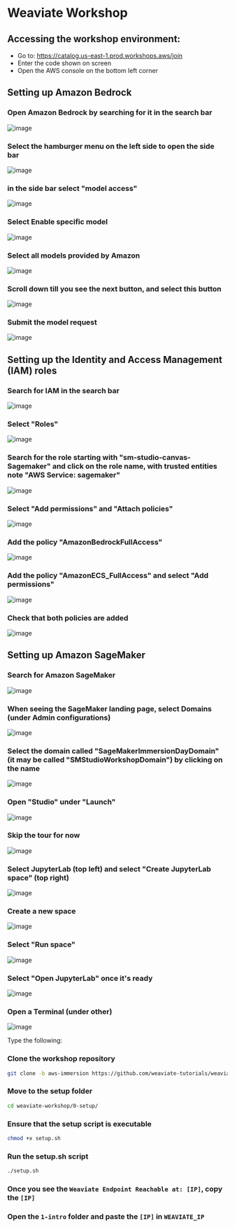 # Weaviate Workshop


## Accessing the workshop environment:

- Go to: https://catalog.us-east-1.prod.workshops.aws/join
- Enter the code shown on screen
- Open the AWS console on the bottom left corner

## Setting up Amazon Bedrock

### Open Amazon Bedrock by searching for it in the search bar
![image](./static/1.0.png)

### Select the hamburger menu on the left side to open the side bar
![image](./static/1.1.png)

### in the side bar select "model access"
![image](./static/1.2.png)

### Select Enable specific model
![image](./static/1.4.png)

### Select all models provided by Amazon
![image](./static/1.5.png)

### Scroll down till you see the next button, and select this button
![image](./static/1.6.png)

### Submit the model request
![image](./static/1.7.png)

## Setting up the Identity and Access Management (IAM) roles

### Search for IAM in the search bar
![image](./static/2.0.png)

### Select "Roles"
![image](./static/2.1.png)

### Search for the role starting with "sm-studio-canvas-Sagemaker" and click on the role name, with trusted entities note "AWS Service: sagemaker"
![image](./static/2.2.png)

### Select "Add permissions" and "Attach policies"
![image](./static/2.3.png)

### Add the policy "AmazonBedrockFullAccess"
![image](./static/2.4.png)

### Add the policy "AmazonECS_FullAccess" and select "Add permissions"
![image](./static/2.5.png)

### Check that both policies are added
![image](./static/2.6.png)

## Setting up Amazon SageMaker

### Search for Amazon SageMaker
![image](./static/3.0.png)

### When seeing the SageMaker landing page, select Domains (under Admin configurations)
![image](./static/3.1.png)

### Select the domain called "SageMakerImmersionDayDomain" (it may be called "SMStudioWorkshopDomain") by clicking on the name
![image](./static/3.2.png)

### Open "Studio" under "Launch"
![image](./static/3.3.png)

### Skip the tour for now
![image](./static/3.4.png)

### Select JupyterLab (top left) and select "Create JupyterLab space" (top right)
![image](./static/3.5.png)

### Create a new space
![image](./static/3.6.png)

### Select "Run space"
![image](./static/3.7.png)

### Select "Open JupyterLab" once it's ready
![image](./static/3.8.png)

### Open a Terminal (under other)
![image](./static/3.9.png)

Type the following:

### Clone the workshop repository
```bash
git clone -b aws-immersion https://github.com/weaviate-tutorials/weaviate-workshop
```

### Move to the setup folder
```bash
cd weaviate-workshop/0-setup/
```

### Ensure that the setup script is executable
```bash
chmod +x setup.sh
```

### Run the setup.sh script
```bash
./setup.sh
```

### Once you see the `Weaviate Endpoint Reachable at: [IP]`, copy the `[IP]`

### Open the `1-intro` folder and paste the `[IP]` in `WEAVIATE_IP`
